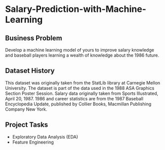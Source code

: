# Salary-Prediction-with-Machine-Learning

## Business Problem
Develop a machine learning model of yours to improve salary knowledge and baseball players learning a wealth of knowledge about the 1986 future.

## Dataset History
This dataset was originally taken from the StatLib library at Carnegie Mellon University. The dataset is part of the data used in the 1988 ASA Graphics Section Poster Session. Salary data originally taken from Sports Illustrated, April 20, 1987. 1986 and career statistics are from the 1987 Baseball Encyclopedia Update, published by Collier Books, Macmillan Publishing Company New York.

## Project Tasks
* Exploratory Data Analysis (EDA)
* Feature Engineering
